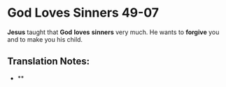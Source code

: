 God Loves Sinners 49-07
=========================


**Jesus** taught that **God** **loves** **sinners** very much. He wants
to **forgive** you and to make you his child.

Translation Notes:
------------------

-   **

